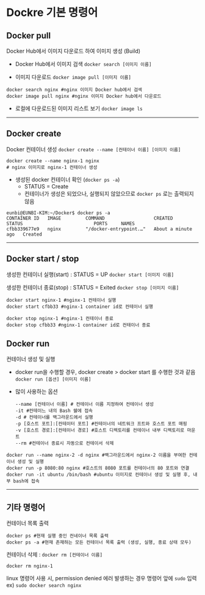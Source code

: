 # Dockre 기본 명령어

## Docker pull
Docker Hub에서 이미지 다운로드 하여 이미지 생성 (Build)
- Docker Hub에서 이미지 검색
`docker search [이미지 이름]`

- 이미지 다운로드
`docker image pull [이미지 이름]`

```
docker search nginx #nginx 이미지 Docker hub에서 검섹
docker image pull nginx #nginx 이미지 Docker hub에서 다운로드
```

- 로컬에 다운로드된 이미지 리스트 보기 
`docker image ls`
---
## Docker create
Docker 컨테이너 생성
`docker create --name [컨테이너 이름] [이미지 이름]`

```
docker create --name nginx-1 nginx
# nginx 이미지로 nginx-1 컨테이너 생성
```

- 생성된 docker 컨테이너 확인 (`docker ps -a`)
  - STATUS = Create
  - 컨테이너가 생성은 되었으나, 실행되지 않았으므로 `docker ps` 로는 출력되지 않음 
```
eunbi@EUNBI-KIM:~/Docker$ docker ps -a
CONTAINER ID   IMAGE         COMMAND                  CREATED              STATUS                          PORTS     NAMES
cfbb339677e9   nginx         "/docker-entrypoint.…"   About a minute ago   Created   
```
---
## Docker start / stop
생성한 컨테이너 실행(start) : STATUS = UP
`docker start [이미지 이름]`

생성한 컨테이너 종료(stop) : STATUS = Exited
`docker stop [이미지 이름]`

```
docker start nginx-1 #nginx-1 컨테이너 실행
docker start cfbb33 #nginx-1 container id로 컨테이너 실행

docker stop nginx-1 #nginx-1 컨테이너 종료
docker stop cfbb33 #nginx-1 container id로 컨테이너 종료
```


## Docker run 
컨테이너 생성 및 실행
- docker run을 수행할 경우, docker create > docker start 를 수행한 것과 같음
`docker run [옵션] [이미지 이름]`

- 많이 사용하는 옵션
  ```
  --name [컨테이너 이름] # 컨테이너 이름 지정하여 컨테이너 생성
  -it #컨테이느 내의 Bash 쉘에 접속
  -d # 컨테이너를 백그라운드에서 실행
  -p [호스트 포트]:[컨테이터 포트] #컨테이너의 네트워크 프트와 호스트 포트 매핑
  -v [호스트 경로]:[컨테이너 경로] #호스트 디렉토리를 컨테이너 내부 디렉토리로 마운트
  --rm #컨테이너 종료시 자동으로 컨테이서 삭제
  ```

```
docker run --name nginx-2 -d nginx #백그라운드에서 nginx-2 이름을 부여한 컨테이너 생성 및 실행
docker run -p 8080:80 nginx #호스트의 8080 포트를 컨테이너의 80 포트와 연결
docker run -it ubuntu /bin/bash #ubuntu 이미지로 컨테이너 생성 및 실행 후, 내부 bash에 접속
```


---
## 기타 명령어
컨테이너 목록 출력
```
docker ps #현재 실행 중인 컨네이너 목록 출력
docker ps -a #현재 존재하는 모든 컨테이너 목록 출력 (생성, 실행, 종료 상태 모두)
```

컨테이너 삭제 : `docker rm [컨테이너 이름]`
```
docker rm nginx-1
```

linux 명령어 사용 시, permission denied 에러 발생하는 경우 명령어 앞에 `sudo` 입력
  ex) `sudo docker search nginx`

